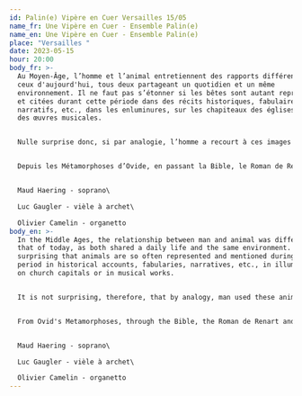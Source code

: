 ```yaml
---
id: Palin(e) Vipère en Cuer Versailles 15/05
name_fr: Une Vipère en Cuer - Ensemble Palin(e)
name_en: Une Vipère en Cuer - Ensemble Palin(e)
place: "Versailles "
date: 2023-05-15
hour: 20:00
body_fr: >-
  Au Moyen-Âge, l’homme et l’animal entretiennent des rapports différents de
  ceux d'aujourd'hui, tous deux partageant un quotidien et un même
  environnement. Il ne faut pas s’étonner si les bêtes sont autant représentées
  et citées durant cette période dans des récits historiques, fabulaires,
  narratifs, etc., dans les enluminures, sur les chapiteaux des églises ou dans
  des œuvres musicales.


  Nulle surprise donc, si par analogie, l’homme a recourt à ces images animalières pour enseigner à ses congénères la morale, le dogme chrétien et la politique, et par la suite pour dresser des portraits satiriques parfois virulents de la société contemporaine. Devenant ainsi un miroir de l’homme, les bêtes se mettent à parler et à agir comme les humains, et délivrent des messages symboliques que chacun comprenait.


  Depuis les Métamorphoses d’Ovide, en passant la Bible, le Roman de Renart ou encore Fauvel, jusqu’à plus récemment aux Fables de La Fontaine, les caractères humains stéréotypés sont attachés à certains animaux : la puissance et la prestance du lion régnant sur le genre animal, la ruse et la fourberie du renard échafaudant de mauvais tours, ou encore l’insidiosité et la fausseté du serpent empoisonnant le cœur et rendant sourd et aveugle, etc. 


  Maud Haering - soprano\

  Luc Gaugler - vièle à archet\

  Olivier Camelin - organetto
body_en: >-
  In the Middle Ages, the relationship between man and animal was different from
  that of today, as both shared a daily life and the same environment. It is not
  surprising that animals are so often represented and mentioned during this
  period in historical accounts, fabularies, narratives, etc., in illuminations,
  on church capitals or in musical works.


  It is not surprising, therefore, that by analogy, man used these animal images to teach his fellow human beings about morality, Christian dogma and politics, and subsequently to draw up sometimes virulent satirical portraits of contemporary society. Thus becoming a mirror of man, the animals began to speak and act like humans, delivering symbolic messages that everyone understood.


  From Ovid's Metamorphoses, through the Bible, the Roman de Renart and Fauvel, to the more recent Fables of La Fontaine, stereotypical human characters are attached to certain animals: the power and presence of the lion reigning over the animal kingdom, the cunning and deceitfulness of the fox playing tricks, or the insidiousness and falsehood of the snake poisoning the heart and making people deaf and blind, etc.


  Maud Haering - soprano\

  Luc Gaugler - vièle à archet\

  Olivier Camelin - organetto
---
```

